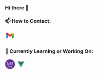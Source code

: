 ### Hi there 👋
  
### 📫 How to Contact:
[![Email](./assets/gmail.png)](mailto:aaronguitarnoob90425@gmail.com)
  
### 🚀 Currently Learning or Working On:
[![.NET Core](./assets/dotnetcore.png)](https://dotnet.microsoft.com)
[![Vue.js](./assets/vue.png)](https://vuejs.org)
